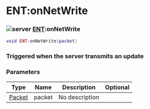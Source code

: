 # ENT:onNetWrite

### ![server](../../home/scripted\_entity/.gitbook/assets/server.png) [ENT](../../home/scripted\_entity/home/ENT/):onNetWrite

```lua
void ENT:onNetWrite(packet)
```

### Triggered when the server transmits an update

### Parameters

| Type                                               | Name   | Description    | Optional |
| -------------------------------------------------- | ------ | -------------- | -------: |
| [Packet](../../home/scripted\_entity/home/Packet/) | packet | No description |          |
